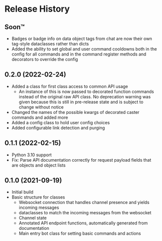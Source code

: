 Release History
===============

Soon™️
-----

- Badges or badge info on data object tags from chat are now their own tag-style dataclasses rather than dicts
- Added the ability to set global and user command cooldowns both in the config for all commands and in the command
  register methods and decorators to override the config

0.2.0 (2022-02-24)
------------------

- Added a class for first class access to common API usage
    - An instance of this is now passed to decorated function commands instead of the original raw API class. No
      deprecation warning was given because this is still in pre-release state and is subject to change without notice
- Changed the names of the possible kwargs of decorated caster commands and added more
- Added a config class to hold user config choices
- Added configurable link detection and purging

0.1.1 (2022-02-15)
------------------

- Python 3.10 support
- Fix: Parse API documentation correctly for request payload fields that are objects and object lists

0.1.0 (2021-09-19)
------------------

- Initial build
- Basic structure for classes
    - Websocket connection that handles channel presence and yields incoming messages
    - dataclasses to match the incoming messages from the websocket
    - Channel state
    - Annotated API endpoint functions, automatically generated from documentation
    - Main entry bot class for setting basic commands and actions
